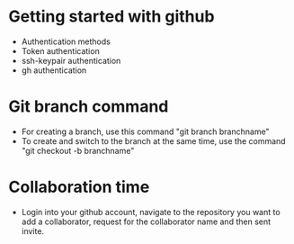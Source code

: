 # Getting started with github
* Authentication methods
* Token authentication
* ssh-keypair authentication
* gh authentication
# Git branch command
* For creating a branch, use this command "git branch branchname"
* To create and switch to the branch at the same time, use the command "git checkout -b branchname"

# Collaboration time 

* Login into your github account, navigate to the repository you want to add a collaborator,
	request for the collaborator name and then sent invite. 
